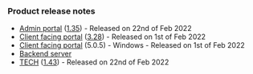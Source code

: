 ### Product release notes
* [Admin portal](/release-notes/admin) ([1.35](/configs/release-notes/admin/v1.35.1)) - Released on 22nd of Feb 2022
* [Client facing portal](/release-notes/portal) ([3.28](/configs/release-notes/portal/v3.28)) - Released on 1st of Feb 2022
* [Client facing portal](https://help.deskdirector.com/article/4uzjpwaiou) (5.0.5) - Windows - Released on 1st of Feb 2022
* [Backend server](https://help.deskdirector.com/article/5ml4ieesph-server-changelog)
* [TECH](/release-notes/tech) ([1.43](/configs/release-notes/tech/v1.43)) - Released on 22nd of Feb 2022
